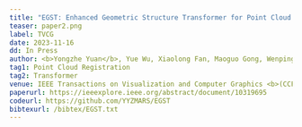 ```yaml
---
title: "EGST: Enhanced Geometric Structure Transformer for Point Cloud Registration"
teaser: paper2.png
label: TVCG
date: 2023-11-16
dd: In Press
author: <b>Yongzhe Yuan</b>, Yue Wu, Xiaolong Fan, Maoguo Gong, Wenping Ma, Qiguang Miao
tag1: Point Cloud Registration
tag2: Transformer
venue: IEEE Transactions on Visualization and Computer Graphics <b>(CCF A)</b> <font color="red">(ESI Highly Cited Paper)</font>
paperurl: https://ieeexplore.ieee.org/abstract/document/10319695
codeurl: https://github.com/YYZMARS/EGST
bibtexurl: /bibtex/EGST.txt
---
```


